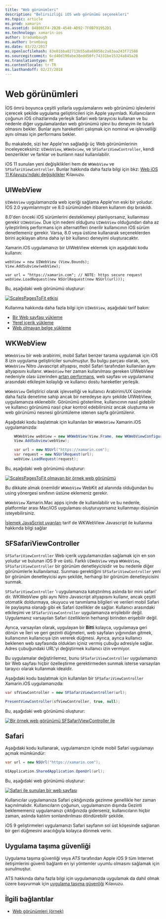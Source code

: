 ```yaml
---
title: "Web görünümleri"
description: "Belirsizliği iOS web görünümü seçenekleri"
ms.topic: article
ms.prod: xamarin
ms.assetid: 84886CF4-2B2B-4540-AD92-7F0B791952D1
ms.technology: xamarin-ios
author: bradumbaugh
ms.author: brumbaug
ms.date: 03/22/2017
ms.openlocfilehash: 83e01bba82713b55a0a69858c2a83aa243f71588
ms.sourcegitcommit: 6cd40d190abe38edd50fc74331be15324a845a28
ms.translationtype: MT
ms.contentlocale: tr-TR
ms.lasthandoff: 02/27/2018
---
```

# <a name="web-views"></a>Web görünümleri

İOS ömrü boyunca çeşitli yollarla uygulamalarını web görünümü işlevlerini içerecek şekilde uygulama geliştiricileri için Apple yayımladı. Kullanıcıların çoğunun iOS cihazlarında yerleşik Safari web tarayıcısı kullanan ve bu nedenle diğer uygulamalardan web görünümü işlevi bu deneyim ile tutarlı olmasını bekler. Bunlar aynı hareketleri çalışmak için nominal ve işlevselliği aynı olması için performans bekler.

Bu makalede, sizi her Apple'nın sağladığı üç Web görünümlerinin inceleyeceksiniz: `UIWebView`, `WKWebview`, ve `SFSafariViewController`, kendi benzerlikler ve farklar ve bunların nasıl kullanılabilir. 

iOS 11 sunulan yeni değişiklikleri hem de `WKWebView` ve `SFSafariViewController`. Bunlar hakkında daha fazla bilgi için bkz: [Web iOS 11 Kılavuzu'ndaki değişiklikler](~/ios/platform/introduction-to-ios11/web.md) Kılavuzu.

## <a name="uiwebview"></a>UIWebView

`UIWebView` uygulamanızda web içeriği sağlama Apple'nın eski bir yoludur. İOS 2.0 yayımlanmıştır ve 8.0 sürümünden itibaren kullanım dışı bırakıldı.

8.0'den önceki iOS sürümlerini desteklemeyi planlıyorsanız, kullanması gerekir `UIWebView`. Due için nedeni olduğunu `UIWebView` olduğundan daha az iyileştirilmiş performans için alternatifleri önerilir kullanıcının iOS sürüm denetlemeniz gerekir. Varsa, 8.0 veya üstüne kullanarak seçeneklerden birini açıklayan altına daha iyi bir kullanıcı deneyimi oluşturacaktır.
 
Xamarin.iOS uygulamanızı bir UIWebView eklemek için aşağıdaki kodu kullanın:
 
```
webView = new UIWebView (View.Bounds);
View.AddSubview(webView);

var url = "https://xamarin.com"; // NOTE: https secure request
webView.LoadRequest(new NSUrlRequest(new NSUrl(url)));
```

Bu, aşağıdaki web görünümü oluşturur:

[ ![](uiwebview-images/webview.png "ScalesPagesToFit etkisi")](uiwebview-images/webview.png)

Kullanma hakkında daha fazla bilgi için `UIWebView`, aşağıdaki tarif bakın:


- [Bir Web sayfası yükleme](https://developer.xamarin.com/recipes/ios/content_controls/web_view/load_a_web_page/)
- [Yerel içerik yükleme](https://developer.xamarin.com/recipes/ios/content_controls/web_view/load_local_content/)
- [Web olmayan belge yükleme](https://developer.xamarin.com/recipes/ios/content_controls/web_view/load_non-web_documents/)

## <a name="wkwebview"></a>WKWebView

`WKWebView` bir web arabirimi, mobil Safari benzer tarama uygulamak için iOS 8 izin uygulama geliştiriciler sunulmuştur. Bu bulgu parçası olarak, son, `WKWebView` Nitro Javascript altyapısı, mobil Safari tarafından kullanılan aynı altyapısını kullanır. `WKWebView` her zaman kullanılması gereken UIWebView nedeniyle olası üzerinden [artan performans](http://blog.initlabs.com/post/100113463211/wkwebview-vs-uiwebview), web sayfası ve uygulamanız arasındaki etkileşim kolaylığı ve kullanıcı dostu hareketler yerleşik.
  
`WKWebView` Geliştirici olarak işlevselliği ve kullanıcı Arabirimi/UX üzerinde daha fazla denetime sahip ancak bir neredeyse aynı şekilde UIWebView, uygulamanıza eklenebilir. Görünümü gösterilme, kullanıcının nasıl gidebilir ve kullanıcı görünümü nasıl çıkar kontrol edebilirsiniz ancak oluşturma ve web görünümü nesnesi görüntüleme istenen sayfa görüntülenir.  

Aşağıdaki kodu başlatmak için kullanılan bir `WKWebView` Xamarin.iOS uygulamanızda:

```csharp
    WKWebView webView = new WKWebView(View.Frame, new WKWebViewConfiguration());
    View.AddSubview(webView);

    var url = new NSUrl("https://xamarin.com");
    var request = new NSUrlRequest(url);
    webView.LoadRequest(request);
```

Bu, aşağıdaki web görünümü oluşturur:

[ ![](uiwebview-images/wkwebview.png "ScalesPagesToFit olmayan bir örnek web görünümü")](uiwebview-images/wkwebview.png)

Bu dikkate almak önemlidir `WKWebView` WebKit ad alanında olduğundan bu using yönergesi sınıfının üstüne eklemeniz gerekir.

`WKWebView` Xamarin.Mac apps içinde de kullanılabilir ve bu nedenle, platformlar arası Mac/iOS uygulaması oluşturuyorsanız kullanmayı düşünün isteyebilirsiniz.

[İşlemek JavaScript uyarıları](https://developer.xamarin.com/recipes/ios/content_controls/web_view/handle_javascript_alerts/) tarif de WKWebView Javascript ile kullanma hakkında bilgi sağlar

<a name="safariviewcontroller" />

## <a name="sfsafariviewcontroller"></a>SFSafariViewController
 
 `SFSafariViewController` Web içerik uygulamanızdan sağlamak için en son yoludur ve bulunan iOS 9 ve üstü. Farklı `UIWebView` veya `WKWebView`, `SFSafariViewController` bir görünüm denetleyicisidir ve bu nedenle diğer görünümlerle kullanılamaz. Sunması gerektiğini `SFSafariViewController` yeni bir görünüm denetleyicisi aynı şekilde, herhangi bir görünüm denetleyicisini sunmak.
 
 `SFSafariViewController` 'ı uygulamanıza katıştırılmış aslında bir mini safari' dir. WKWebView gibi aynı Nitro Javascript altyapısını kullanır, ancak çeşitli otomatik doldurmaya, okuyucu ve tanımlama bilgileri ve verileri mobil Safari ile paylaşma olanağı gibi ek Safari özellikler de sağlar. Kullanıcı arasındaki etkileşimi ve `SFSafariViewController` uygulamanıza erişilebilir değil. Uygulamanız varsayılan Safari özelliklerin herhangi birinden erişebilir değil.
 
Ayrıca, varsayılan olarak, uygulayan bir **Bitti** kolayca, uygulamaya geri dönün ve İleri ve geri gezinti düğmeleri, web sayfaları yığınından gitmek, kullanıcının kullanıcıya izin vererek düğmesi. Ayrıca, ayrıca kullanıcı beklenen web sayfasında oldukları içiniz vermiş çubuğu adresiyle sağlar. Adres çubuğundaki URL'yi değiştirmek kullanıcı izin vermiyor. 

Bu uygulamalar değiştirilemez, bunu `SFSafariViewController` uygulamanızı bir Web sayfası hiçbir özelleştirme gerektirmeden sunmak isterse varsayılan tarayıcı olarak kullanmak idealdir.

Aşağıdaki kodu başlatmak için kullanılan bir `SFSafariViewController` Xamarin.iOS uygulamanızda:

```csharp
var sfViewController = new SFSafariViewController(url);

PresentViewController(sfViewController, true, null);
```

Bu, aşağıdaki web görünümü oluşturur:

[ ![](uiwebview-images/sfsafariviewcontroller.png "Bir örnek web görünümü SFSafariViewController ile")](uiwebview-images/sfsafariviewcontroller.png)

## <a name="safari"></a>Safari

Aşağıdaki kodu kullanarak, uygulamanızın içinde mobil Safari uygulamayı açmak mümkündür:

```csharp
var url = new NSUrl("https://xamarin.com");

UIApplication.SharedApplication.OpenUrl(url);

```

Bu, aşağıdaki web görünümü oluşturur:

[ ![](uiwebview-images/safari.png "Safari ile sunulan bir web sayfası")](uiwebview-images/safari.png)

Kullanıcılar uygulamanıza Safari çıktığınızda gezinme genellikle her zaman kaçınılmalıdır. Kullanıcıların çoğunun, uygulamanızın dışında Gezinti beklememeniz uygulamanızı çıktığınızda giderseniz, kullanıcıların hiçbir zaman, aslında katılım sonlandırılması döndürebilir şekilde.

iOS 9 geliştirmeleri uygulamanızı Safari sayfanın sol üst köşesinde sağlanan bir geri düğmesini aracılığıyla kolayca dönmek verin.

## <a name="app-transport-security"></a>Uygulama taşıma güvenliği

Uygulama taşıma güvenliği veya *ATS* tarafından Apple iOS 9 tüm Internet iletişimlerini güvenli bağlantı en iyi yöntemler uyumlu olmasını sağlamak için sunulmuştur.

ATS hakkında daha fazla bilgi için uygulamanızda uygulamak da dahil olmak üzere başvurmak için [uygulama taşıma güvenliği](~/ios/app-fundamentals/ats.md) Kılavuzu.

## <a name="related-links"></a>İlgili bağlantılar

- [Web görünümleri (örnek)](https://developer.xamarin.com/samples/monotouch/WebView/)
